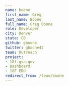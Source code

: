 ```yaml
---
name: boone
first_name: Greg
last_name: Boone
full_name: Greg Boone
role: Developer
city: Denver
state: CO
github: gboone
twitter: gboone42
team: Outreach
project:
- 18f.gsa.gov
- Dashboard
- 18F EDU
redirect_from: /team/boone
---
```

